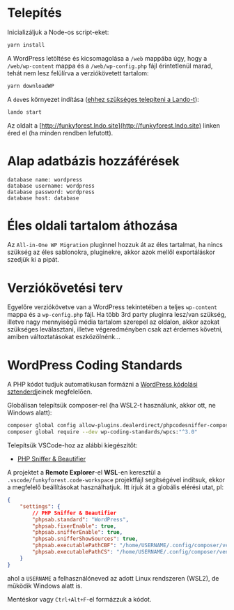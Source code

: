 # Telepítés

Inicializáljuk a Node-os script-eket:
```bash
yarn install
```
A WordPress letöltése és kicsomagolása a `/web` mappába úgy, hogy a `/web/wp-content` mappa és a `/web/wp-config.php` fájl érintetlenül marad, tehát nem lesz felülírva a verziókövetett tartalom:
```bash
yarn downloadWP
```

A `dev`es környezet indítása ([ehhez szükséges telepíteni a Lando-t](https://lando.dev/download/)):
```bash
lando start
```
Az oldalt a [http://funkyforest.lndo.site](http://funkyforest.lndo.site) linken éred el (ha minden rendben lefutott).

# Alap adatbázis hozzáférések

```
database name: wordpress
database username: wordpress
database password: wordpress
database host: database
```

# Éles oldali tartalom áthozása
Az `All-in-One WP Migration` pluginnel hozzuk át az éles tartalmat, ha nincs szükség az éles sablonokra, pluginekre, akkor azok mellől exportáláskor szedjük ki a pipát.

# Verziókövetési terv
Egyelőre verziókövetve van a WordPress tekintetében a teljes `wp-content` mappa és a `wp-config.php` fájl. Ha több 3rd party pluginra lesz/van szükség, illetve nagy mennyiségű média tartalom szerepel az oldalon, akkor azokat szükséges leválasztani, illetve végeredményben csak azt érdemes követni, amiben változtatásokat eszközölnénk...

# WordPress Coding Standards
A PHP kódot tudjuk automatikusan formázni a [WordPress kódolási sztenderd](https://github.com/WordPress/WordPress-Coding-Standards)jeinek megfelelően.

Globálisan telepítsük composer-rel (ha WSL2-t használunk, akkor ott, ne Windows alatt):
```bash
composer global config allow-plugins.dealerdirect/phpcodesniffer-composer-installer true
composer global require --dev wp-coding-standards/wpcs:"^3.0"
```
Telepítsük VSCode-hoz az alábbi kiegészítőt:
- [PHP Sniffer & Beautifier](https://marketplace.visualstudio.com/items?itemName=ValeryanM.vscode-phpsab)

A projektet a **Remote Explorer**-el **WSL**-en keresztül a `.vscode/funkyforest.code-workspace` projektfájl segítségével indítsuk, ekkor a megfelelő beállításokat használhatjuk. Itt írjuk át a globális elérési utat, pl:
```json
{
    "settings": {
        // PHP Sniffer & Beautifier
        "phpsab.standard": "WordPress",
        "phpsab.fixerEnable": true,
        "phpsab.snifferEnable": true,
        "phpsab.snifferShowSources": true,
        "phpsab.executablePathCBF": "/home/USERNAME/.config/composer/vendor/bin/phpcbf",
        "phpsab.executablePathCS": "/home/USERNAME/.config/composer/vendor/bin/phpcs"
    }
}
```
ahol a `USERNAME` a felhasználóneved az adott Linux rendszeren (WSL2), de működik Windows alatt is.

Mentéskor vagy `Ctrl+Alt+F`-el formázzuk a kódot.
